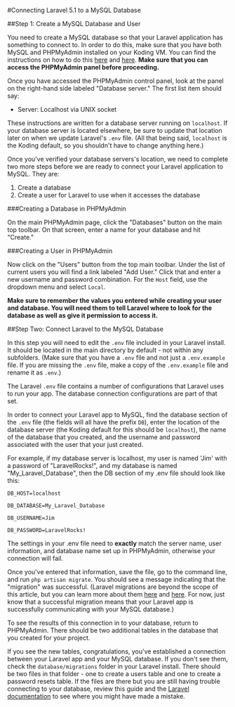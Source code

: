 #Connecting Laravel 5.1 to a MySQL Database

##Step 1: Create a MySQL Database and User

You need to create a MySQL database so that your Laravel application has something to connect to. In order to do this, make sure that you have both MySQL and PHPMyAdmin installed on your Koding VM. You can find the instructions on how to do this [here](http://learn.koding.com/guides/installing-mysql/) and [here](http://learn.koding.com/guides/install-phpmyadmin/). **Make sure that you can access the PHPMyAdmin panel before proceeding.**

Once you have accessed the PHPMyAdmin control panel, look at the panel on the right-hand side labeled "Database server." The first list item should say: 
- Server: Localhost via UNIX socket

These instructions are written for a database server running on `localhost`. If your database server is located elsewhere, be sure to update that location later on when we update Laravel's `.env` file. (All that being said, `localhost` is the Koding default, so you shouldn't have to change anything here.)

Once you've verified your database servers's location, we need to complete two more steps before we are ready to connect your Laravel application to MySQL. They are:
1. Create a database
2. Create a user for Laravel to use when it accesses the database
  
###Creating a Database in PHPMyAdmin

On the main PHPMyAdmin page, click the "Databases" button on the main top toolbar. On that screen, enter a name for your database and hit "Create."

###Creating a User in PHPMyAdmin

Now click on the "Users" button from the top main toolbar. Under the list of current users you will find a link labeled "Add User." Click that and enter a new username and password combination. For the `Host` field, use the dropdown menu and select `Local`.

**Make sure to remember the values you entered while creating your user and database. You will need them to tell Laravel where to look for the database as well as give it permission to access it.**

##Step Two: Connect Laravel to the MySQL Database

In this step you will need to edit the `.env` file included in your Laravel install. It should be located in the main directory by default - not within any subfolders. (Make sure that you have a `.env` file and not just a `.env.example` file. If you are missing the `.env` file, make a copy of the `.env.example` file and rename it as `.env`.)

The Laravel `.env` file contains a number of configurations that Laravel uses to run your app. The database connection configurations are part of that set.

In order to connect your Laravel app to MySQL, find the database section of the `.env` file (the fields will all have the prefix `DB`), enter the location of the database server (the Koding default for this should be `localhost`), the name of the database that you created, and the username and password associated with the user that your just created.
  
For example, if my database server is localhost, my user is named 'Jim' with a password of "LaravelRocks!", and my database is named "My_Laravel_Database", then the DB section of my .env file should look like this:

`DB_HOST=localhost`

`DB_DATABASE=My_Laravel_Database`

`DB_USERNAME=Jim`

`DB_PASSWORD=LaravelRocks!`
  
The settings in your .env file need to **exactly** match the server name, user information, and database name set up in PHPMyAdmin, otherwise your connection will fail.

Once you've entered that information, save the file, go to the command line, and  run `php artisan migrate`. You should see a message indicating that the "migration" was successful. (Laravel migrations are beyond the scope of this article, but you can learn more about them [here](http://laravel.com/docs/5.1/migrations) and [here](https://laracasts.com/series/laravel-5-fundamentals/episodes/7). For now, just know that a successful migration means that your Laravel app is successfully communicating with your MySQL database.)

To see the results of this connection in to your database, return to PHPMyAdmin. There should be two additional tables in the database that you created for your project.

If you see the new tables, congratulations, you've established a connection between your Laravel app and your MySQL database. If you don't see them, check the `database/migrations` folder in your Laravel install. There should be two files in that folder - one to create a users table and one to create a password resets table. If the files are there but you are still having trouble connecting to your database, review this guide and the [Laravel documentation](http://laravel.com/docs/5.1) to see where you might have made a mistake.
